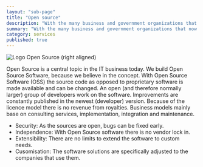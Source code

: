 ```yaml
---
layout: "sub-page"
title: "Open source"
description: "With the many business and government organizations that now use Open Source software such as Linux, it's becoming increasingly clear that price is not the only advantage such software holds."
summary: "With the many business and government organizations that now use Open Source software such as Linux, it's becoming increasingly clear that price is not the only advantage such software holds."
category: services
published: true
---
```


![Logo Open Source (right aligned)](/media/logo-open-source-on-white.svg) 

Open Source is a central topic in the IT business today. We build Open Source Software, because we believe in the concept. With Open Source Software (OSS) the source code as opposed to proprietary software is made available and can be changed. An open (and therefore normally larger) group of developers work on the software. Improvements are constantly published in the newest (developer) version. Because of the licence model there is no revenue from royalties. Business models mainly base on consulting services, implementation, integration and maintenance.

- Security: As the sources are open, bugs can be fixed early.
- Independence: With Open Source software there is no vendor lock in.
- Extensibility: There are no limits to extend the software to custom needs.
- Cusomisation: The software solutions are specifically adjusted to the companies that use them.
